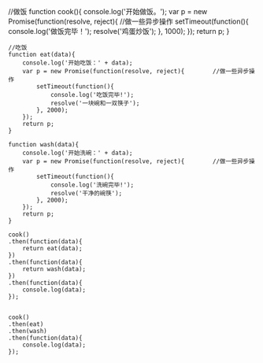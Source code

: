 //做饭
	function cook(){
	    console.log('开始做饭。');
	    var p = new Promise(function(resolve, reject){        //做一些异步操作
	        setTimeout(function(){
	            console.log('做饭完毕！');
	            resolve('鸡蛋炒饭');
	        }, 1000);
	    });
	    return p;
	}
	 
	//吃饭
	function eat(data){
	    console.log('开始吃饭：' + data);
	    var p = new Promise(function(resolve, reject){        //做一些异步操作
	        setTimeout(function(){
	            console.log('吃饭完毕!');
	            resolve('一块碗和一双筷子');
	        }, 2000);
	    });
	    return p;
	}
	 
	function wash(data){
	    console.log('开始洗碗：' + data);
	    var p = new Promise(function(resolve, reject){        //做一些异步操作
	        setTimeout(function(){
	            console.log('洗碗完毕!');
	            resolve('干净的碗筷');
	        }, 2000);
	    });
	    return p;
	}	
	
	cook()
	.then(function(data){
	    return eat(data);
	})
	.then(function(data){
	    return wash(data);
	})
	.then(function(data){
	    console.log(data);
	});


	cook()
	.then(eat)
	.then(wash)
	.then(function(data){
	    console.log(data);
	});